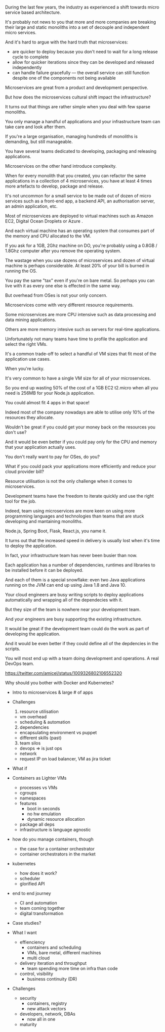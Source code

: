 During the last few years, the industry as experienced a shift towards micro service based architecture.

It's probably not news to you that more and more companies are breaking their large and static monoliths into a set of decouple and independent micro services.

And it's hard to argue with the hard truth that microservices:

- are quicker to deploy because you don't need to wait for a long release cycle to complete
- allow for quicker iterations since they can be developed and released independently
- can handle failure gracefully — the overall service can still function despite one of the components not being available

Microservices are great from a product and development perspective.

But how does the microservices cultural shift impact the infrastructure?

It turns out that things are rather simple when you deal with few sparse monoliths.

You only manage a handful of applications and your infrastructure team can take care and look after them.

If you're a large organisation, managing hundreds of monoliths is demanding, but still manageable.

You have several teams dedicated to developing, packaging and releasing applications.

Microservices on the other hand introduce complexity.

When for every monolith that you created, you can refactor the same applications in a collection of 4 microservices, you have at least 4 times more artefacts to develop, package and release.

It's not uncommon for a small service to be made out of dozen of micro services such as a front-end app, a backend API, an authorisation server, an admin application, etc.

Most of microservices are deployed to virtual machines such as Amazon EC2, Digital Ocean Droplets or Azure <name>.

And each virtual machine has an operating system that consumes part of the memory and CPU allocated to the VM.

If you ask for a 1GB, 2Ghz machine on DO, you're probably using a 0.8GB / 1.8Ghz computer after you remove the operating system.

The wastage when you use dozens of microservices and dozen of virtual machine is perhaps considerable. At least 20% of your bill is burned in running the OS.

You pay the same "tax" even if you're on bare metal. So perhaps you can live with it as every one else is effected in the same way.

But overhead from OSes is not your only concern.

Microservices come with very different resource requirements.

Some microservices are more CPU intensive such as data processing and data mining applications.

Others are more memory intesive such as servers for real-time applications.

Unfortunately not many teams have time to profile the application and select the right VMs.

It's a common trade-off to select a handful of VM sizes that fit most of the application use cases.

When you're lucky.

It's very common to have a single VM size for all of your microservices.

So you end up wasting 50% of the cost of a 1GB EC2 t2.micro when all you need is 256MB for your Node.js application.

You could almost fit 4 apps in that space!

Indeed most of the company nowadays are able to utilise only 10% of the resources they allocate.

Wouldn't be great if you could get your money back on the resources you don't use?

And it would be even better if you could pay only for the CPU and memory that your application actually uses.

You don't really want to pay for OSes, do you?

What if you could pack your applications more efficiently and reduce your cloud provider bill?

Resource utilisation is not the only challenge when it comes to microservices.

Development teams have the freedom to iterate quickly and use the right tool for the job.

Indeed, team using microservices are more keen on using more programming languages and technologies than teams that are stuck developing and mantaining monoliths.

Node.js, Spring Boot, Flask, React.js, you name it.

It turns out that the increased speed in delivery is usually lost when it's time to deploy the application.

In fact, your infrastructure team has never been busier than now.

Each application has a number of dependencies, runtimes and libraries to be installed before it can be deployed.

And each of them is a special snowflake: even two Java applications running on the JVM can end up using Java 1.8 and Java 10.

Your cloud engineers are busy writing scripts to deploy applications automatically and wrapping all of the dependecies with it.

But they size of the team is nowhere near your development team.

And your engineers are busy supporting the existing infrastructure.

It would be great if the development team could do the work as part of developing the application.

And it would be even better if they could define all of the depdencies in the scripts.

You will most end up with a team doing development and operations. A real DevOps team.




https://twitter.com/amicel/status/1009326802106552320





Why should you bother with Docker and Kubernetes?

- Intro to microservices & large # of apps
- Challenges
  1. resource utilisation
    - vm overhead
    - scheduling & automation
  2. dependencies
    - encapsulating environment vs puppet
    - different skills (past)
  3. team silos
    - devops => is just ops
    - network
    - request IP on load balancer, VM as jira ticket
- What if
- Containers as Lighter VMs
  - processes vs VMs
  - cgroups
  - namespaces
  - features
    - boot in seconds
    - no hw emulation
    - dynamic resource allocation
  - package all deps
  - infrastructure is language agnostic
- how do you manage containers, though
  - the case for a container orchestrator
  - container orchestrators in the market
- kubernetes
  - how does it work?
  - scheduler
  - glorified API
- end to end journey
  - CI and automation
  - team coming together
  - digital transformation
- Case studies?


- What I want
  - effienciency
    - containers and scheduling
    - VMs, bare metal, different machines
    - multi cloud
  - delivery iteration and throughput
    - team spending more time on infra than code
  - control, visibility
    - business continuity (DR)
- Challenges
  - security
    - containers, registry
    - new attack vectors
  - developers, network, DBAs
    - now all in one
  - maturity


